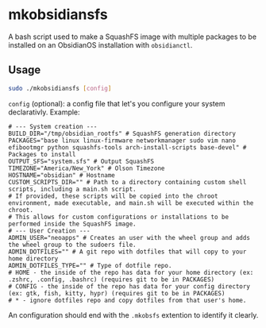 # mkobsidiansfs

A bash script used to make a SquashFS image with multiple packages to be installed on an ObsidianOS installation with `obsidianctl`.

## Usage

```bash
sudo ./mkobsidiansfs [config]
```

`config` (optional): a config file that let's you configure your system declarativly.
Example:
```
# --- System creation ---
BUILD_DIR="/tmp/obsidian_rootfs" # SquashFS generation directory
PACKAGES="base linux linux-firmware networkmanager sudo vim nano efibootmgr python squashfs-tools arch-install-scripts base-devel" # Packages to install
OUTPUT_SFS="system.sfs" # Output SquashFS
TIMEZONE="America/New_York" # Olson Timezone
HOSTNAME="obsidian" # Hostname
CUSTOM_SCRIPTS_DIR="" # Path to a directory containing custom shell scripts, including a main.sh script.
# If provided, these scripts will be copied into the chroot environment, made executable, and main.sh will be executed within the chroot.
# This allows for custom configurations or installations to be performed inside the SquashFS image.
# --- User Creation ---
ADMIN_USER="neoapps" # Creates an user with the wheel group and adds the wheel group to the sudoers file.
ADMIN_DOTFILES="" # A git repo with dotfiles that will copy to your home directory
ADMIN_DOTFILES_TYPE="" # Type of dotfile repo.
# HOME - the inside of the repo has data for your home directory (ex: .zshrc, .config, .bashrc) (requires git to be in PACKAGES)
# CONFIG - the inside of the repo has data for your config directory (ex: gtk, fish, kitty, hypr) (requires git to be in PACKAGES)
# * - ignore dotfiles repo and copy dotfiles from that user's home.
```
An configuration should end with the `.mkobsfs` extention to identify it clearly.
